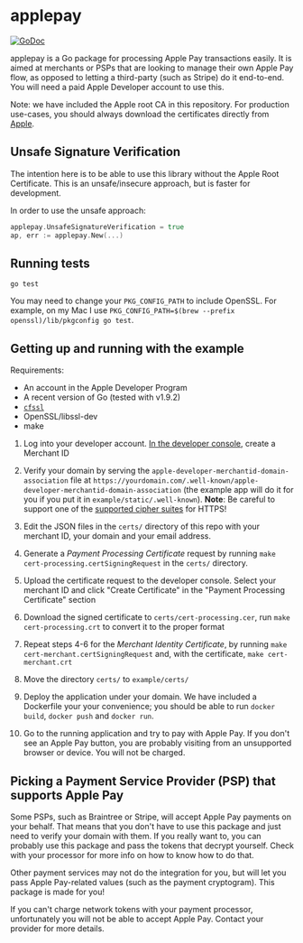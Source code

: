 # applepay

[![GoDoc](https://godoc.org/github.com/processout/applepay?status.svg)](https://godoc.org/github.com/processout/applepay)

applepay is a Go package for processing Apple Pay transactions easily. It is aimed at merchants or PSPs that are looking to manage their own Apple Pay flow, as opposed to letting a third-party (such as Stripe) do it end-to-end. You will need a paid Apple Developer account to use this.

Note: we have included the Apple root CA in this repository. For production use-cases, you should always download the certificates directly from [Apple](https://www.apple.com/certificateauthority/).

## Unsafe Signature Verification

The intention here is to be able to use this library without the Apple Root Certificate.
This is an unsafe/insecure approach, but is faster for development.

In order to use the unsafe approach:

```go
applepay.UnsafeSignatureVerification = true
ap, err := applepay.New(...)
```

## Running tests

```shell
go test
```

You may need to change your `PKG_CONFIG_PATH` to include OpenSSL. For example, on my Mac I use `PKG_CONFIG_PATH=$(brew --prefix openssl)/lib/pkgconfig go test`.

## Getting up and running with the example

Requirements:
- An account in the Apple Developer Program
- A recent version of Go (tested with v1.9.2)
- [`cfssl`](https://github.com/cloudflare/cfssl)
- OpenSSL/libssl-dev
- make

1. Log into your developer account. [In the developer console](https://developer.apple.com/account/ios/identifier/merchant), create a Merchant ID

1. Verify your domain by serving the `apple-developer-merchantid-domain-association` file at `https://yourdomain.com/.well-known/apple-developer-merchantid-domain-association` (the example app will do it for you if you put it in `example/static/.well-known`).
**Note**: Be careful to support one of the [supported cipher suites](https://developer.apple.com/reference/applepayjs#2166536) for HTTPS!

1. Edit the JSON files in the `certs/` directory of this repo with your merchant ID, your domain and your email address.

1. Generate a *Payment Processing Certificate* request by running `make cert-processing.certSigningRequest` in the `certs/` directory.

1. Upload the certificate request to the developer console. Select your merchant ID and click "Create Certificate" in the "Payment Processing Certificate" section

1. Download the signed certificate to `certs/cert-processing.cer`, run `make cert-processing.crt` to convert it to the proper format

1. Repeat steps 4-6 for the *Merchant Identity Certificate*, by running `make cert-merchant.certSigningRequest` and, with the certificate, `make cert-merchant.crt`

1. Move the directory `certs/` to `example/certs/`

1. Deploy the application under your domain. We have included a Dockerfile your your convenience; you should be able to run `docker build`, `docker push` and `docker run`.

1. Go to the running application and try to pay with Apple Pay. If you don't see an Apple Pay button, you are probably visiting from an unsupported browser or device. You will not be charged.

## Picking a Payment Service Provider (PSP) that supports Apple Pay

Some PSPs, such as Braintree or Stripe, will accept Apple Pay payments on your behalf. That means that you don't have to use this package and just need to verify your domain with them. If you really want to, you can probably use this package and pass the tokens that decrypt yourself. Check with your processor for more info on how to know how to do that.

Other payment services may not do the integration for you, but will let you pass Apple Pay-related values (such as the payment cryptogram). This package is made for you!

If you can't charge network tokens with your payment processor, unfortunately you will not be able to accept Apple Pay. Contact your provider for more details.